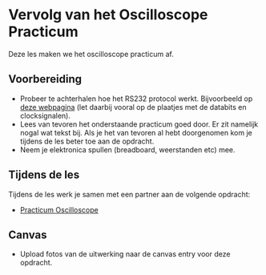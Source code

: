 # Vervolg van het Oscilloscope Practicum

Deze les maken we het oscilloscope practicum af.

## Voorbereiding

- Probeer te achterhalen hoe het RS232 protocol werkt. Bijvoorbeeld op [deze webpagina](https://circuitdigest.com/article/rs232-serial-communication-protocol-basics-specifications) (let daarbij vooral op de plaatjes met de databits en clocksignalen).
- Lees van tevoren het onderstaande practicum goed door. Er zit namelijk nogal wat tekst bij. Als je het van tevoren al hebt doorgenomen kom je tijdens de les beter toe aan de opdracht.
- Neem je elektronica spullen (breadboard, weerstanden etc) mee.

## Tijdens de les

Tijdens de les werk je samen met een partner aan de volgende opdracht:

- [Practicum Oscilloscope](../../hardware-interfacing/basis-elektronica/oscilloscope/practicum-oscilloscope.md) 

## Canvas

- Upload fotos van de uitwerking naar de canvas entry voor deze opdracht.
